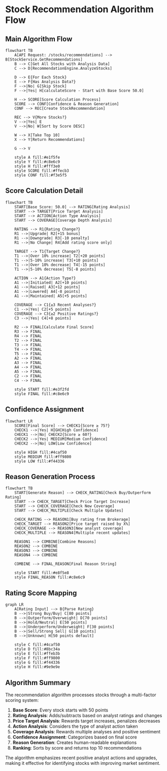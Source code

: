 # Stock Recommendation Algorithm Flow

## Main Algorithm Flow

```mermaid
flowchart TB
    A[API Request: /stocks/recommendations] --> B[StockService.GetRecommendations]
    B --> C[Get All Stocks with Analysis Data]
    C --> D[RecommendationEngine.AnalyzeStocks]
    
    D --> E{For Each Stock}
    E --> F{Has Analysis Data?}
    F -->|No| G[Skip Stock]
    F -->|Yes| H[calculateScore - Start with Base Score 50.0]
    
    H --> SCORE[Score Calculation Process]
    SCORE --> CONF[Confidence & Reason Generation]
    CONF --> REC[Create StockRecommendation]
    
    REC --> V{More Stocks?}
    V -->|Yes| E
    V -->|No| W[Sort by Score DESC]
    
    W --> X[Take Top 10]
    X --> Y[Return Recommendations]
    
    G --> V
    
    style A fill:#e1f5fe
    style Y fill:#c8e6c9
    style H fill:#fff3e0
    style SCORE fill:#ffecb3
    style CONF fill:#f3e5f5
```

## Score Calculation Detail

```mermaid
flowchart TB
    START[Base Score: 50.0] --> RATING[Rating Analysis]
    START --> TARGET[Price Target Analysis]
    START --> ACTION[Action Type Analysis]
    START --> COVERAGE[Coverage Depth Analysis]
    
    RATING --> R1{Rating Change?}
    R1 -->|Upgrade| R2[+15 bonus]
    R1 -->|Downgrade| R3[-10 penalty]
    R1 -->|No Change| R4[Add rating score only]
    
    TARGET --> T1{Target Change?}
    T1 -->|Over 10% increase| T2[+20 points]
    T1 -->|5-10% increase| T3[+10 points]
    T1 -->|Over 10% decrease| T4[-15 points]
    T1 -->|5-10% decrease| T5[-8 points]
    
    ACTION --> A1{Action Type?}
    A1 -->|Initiated| A2[+10 points]
    A1 -->|Raised| A3[+12 points]
    A1 -->|Lowered| A4[-8 points]
    A1 -->|Maintained| A5[+5 points]
    
    COVERAGE --> C1{≥3 Recent Analyses?}
    C1 -->|Yes| C2[+5 points]
    COVERAGE --> C3{≥2 Positive Ratings?}
    C3 -->|Yes| C4[+8 points]
    
    R2 --> FINAL[Calculate Final Score]
    R3 --> FINAL
    R4 --> FINAL
    T2 --> FINAL
    T3 --> FINAL
    T4 --> FINAL
    T5 --> FINAL
    A2 --> FINAL
    A3 --> FINAL
    A4 --> FINAL
    A5 --> FINAL
    C2 --> FINAL
    C4 --> FINAL
    
    style START fill:#e3f2fd
    style FINAL fill:#c8e6c9
```

## Confidence Assignment

```mermaid
flowchart LR
    SCORE[Final Score] --> CHECK1{Score ≥ 75?}
    CHECK1 -->|Yes| HIGH[High Confidence]
    CHECK1 -->|No| CHECK2{Score ≥ 60?}
    CHECK2 -->|Yes| MEDIUM[Medium Confidence]
    CHECK2 -->|No| LOW[Low Confidence]
    
    style HIGH fill:#4caf50
    style MEDIUM fill:#ff9800
    style LOW fill:#f44336
```

## Reason Generation Process

```mermaid
flowchart TB
    START[Generate Reason] --> CHECK_RATING[Check Buy/Outperform Rating]
    START --> CHECK_TARGET[Check Price Target Increase]
    START --> CHECK_COVERAGE[Check New Coverage]
    START --> CHECK_MULTIPLE[Check Multiple Updates]
    
    CHECK_RATING --> REASON1[Buy rating from Brokerage]
    CHECK_TARGET --> REASON2[Price target raised by X%]
    CHECK_COVERAGE --> REASON3[New analyst coverage]
    CHECK_MULTIPLE --> REASON4[Multiple recent updates]
    
    REASON1 --> COMBINE[Combine Reasons]
    REASON2 --> COMBINE
    REASON3 --> COMBINE
    REASON4 --> COMBINE
    
    COMBINE --> FINAL_REASON[Final Reason String]
    
    style START fill:#e8f5e8
    style FINAL_REASON fill:#c8e6c9
```

## Rating Score Mapping

```mermaid
graph LR
    A[Rating Input] --> B{Parse Rating}
    B -->|Strong Buy/Buy| C[80 points]
    B -->|Outperform/Overweight| D[70 points]
    B -->|Hold/Neutral| E[50 points]
    B -->|Underperform/Underweight| F[30 points]
    B -->|Sell/Strong Sell| G[10 points]
    B -->|Unknown| H[50 points default]
    
    style C fill:#4caf50
    style D fill:#8bc34a
    style E fill:#ffeb3b
    style F fill:#ff9800
    style G fill:#f44336
    style H fill:#9e9e9e
```

## Algorithm Summary

The recommendation algorithm processes stocks through a multi-factor scoring system:

1. **Base Score**: Every stock starts with 50 points
2. **Rating Analysis**: Adds/subtracts based on analyst ratings and changes
3. **Price Target Analysis**: Rewards target increases, penalizes decreases
4. **Action Analysis**: Considers the type of analyst action taken
5. **Coverage Analysis**: Rewards multiple analyses and positive sentiment
6. **Confidence Assignment**: Categorizes based on final score
7. **Reason Generation**: Creates human-readable explanations
8. **Ranking**: Sorts by score and returns top 10 recommendations

The algorithm emphasizes recent positive analyst actions and upgrades, making it effective for identifying stocks with improving market sentiment.